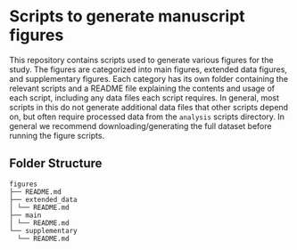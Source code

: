 # Scripts to generate manuscript figures

This repository contains scripts used to generate various figures for the study. The figures are categorized into main figures, extended data figures, and supplementary figures. Each category has its own folder containing the relevant scripts and a README file explaining the contents and usage of each script, including any data files each script requires. In general, most scripts in this do not generate additional data files that other scripts depend on, but often require processed data from the `analysis` scripts directory. In general we recommend downloading/generating the full dataset before running the figure scripts.

## Folder Structure

```
figures
├── README.md
├── extended_data
│ └── README.md
├── main
│ └── README.md
└── supplementary
  └── README.md
```